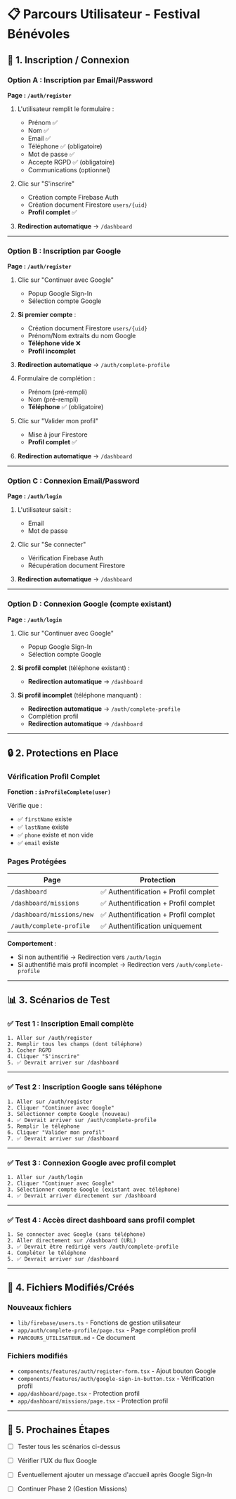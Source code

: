 # 📋 Parcours Utilisateur - Festival Bénévoles

## 🔐 1. Inscription / Connexion

### Option A : Inscription par Email/Password

**Page : `/auth/register`**

1. L'utilisateur remplit le formulaire :
   - Prénom ✅
   - Nom ✅
   - Email ✅
   - Téléphone ✅ (obligatoire)
   - Mot de passe ✅
   - Accepte RGPD ✅ (obligatoire)
   - Communications (optionnel)

2. Clic sur "S'inscrire"
   - Création compte Firebase Auth
   - Création document Firestore `users/{uid}`
   - **Profil complet** ✅

3. **Redirection automatique** → `/dashboard`

---

### Option B : Inscription par Google

**Page : `/auth/register`**

1. Clic sur "Continuer avec Google"
   - Popup Google Sign-In
   - Sélection compte Google

2. **Si premier compte** :
   - Création document Firestore `users/{uid}`
   - Prénom/Nom extraits du nom Google
   - **Téléphone vide** ❌
   - **Profil incomplet**

3. **Redirection automatique** → `/auth/complete-profile`

4. Formulaire de complétion :
   - Prénom (pré-rempli)
   - Nom (pré-rempli)
   - **Téléphone** ✅ (obligatoire)

5. Clic sur "Valider mon profil"
   - Mise à jour Firestore
   - **Profil complet** ✅

6. **Redirection automatique** → `/dashboard`

---

### Option C : Connexion Email/Password

**Page : `/auth/login`**

1. L'utilisateur saisit :
   - Email
   - Mot de passe

2. Clic sur "Se connecter"
   - Vérification Firebase Auth
   - Récupération document Firestore

3. **Redirection automatique** → `/dashboard`

---

### Option D : Connexion Google (compte existant)

**Page : `/auth/login`**

1. Clic sur "Continuer avec Google"
   - Popup Google Sign-In
   - Sélection compte Google

2. **Si profil complet** (téléphone existant) :
   - **Redirection automatique** → `/dashboard`

3. **Si profil incomplet** (téléphone manquant) :
   - **Redirection automatique** → `/auth/complete-profile`
   - Complétion profil
   - **Redirection automatique** → `/dashboard`

---

## 🔒 2. Protections en Place

### Vérification Profil Complet

**Fonction : `isProfileComplete(user)`**

Vérifie que :
- ✅ `firstName` existe
- ✅ `lastName` existe
- ✅ `phone` existe et non vide
- ✅ `email` existe

### Pages Protégées

| Page | Protection |
|------|-----------|
| `/dashboard` | ✅ Authentification + Profil complet |
| `/dashboard/missions` | ✅ Authentification + Profil complet |
| `/dashboard/missions/new` | ✅ Authentification + Profil complet |
| `/auth/complete-profile` | ✅ Authentification uniquement |

**Comportement** :
- Si non authentifié → Redirection vers `/auth/login`
- Si authentifié mais profil incomplet → Redirection vers `/auth/complete-profile`

---

## 📊 3. Scénarios de Test

### ✅ Test 1 : Inscription Email complète

```
1. Aller sur /auth/register
2. Remplir tous les champs (dont téléphone)
3. Cocher RGPD
4. Cliquer "S'inscrire"
5. ✅ Devrait arriver sur /dashboard
```

---

### ✅ Test 2 : Inscription Google sans téléphone

```
1. Aller sur /auth/register
2. Cliquer "Continuer avec Google"
3. Sélectionner compte Google (nouveau)
4. ✅ Devrait arriver sur /auth/complete-profile
5. Remplir le téléphone
6. Cliquer "Valider mon profil"
7. ✅ Devrait arriver sur /dashboard
```

---

### ✅ Test 3 : Connexion Google avec profil complet

```
1. Aller sur /auth/login
2. Cliquer "Continuer avec Google"
3. Sélectionner compte Google (existant avec téléphone)
4. ✅ Devrait arriver directement sur /dashboard
```

---

### ✅ Test 4 : Accès direct dashboard sans profil complet

```
1. Se connecter avec Google (sans téléphone)
2. Aller directement sur /dashboard (URL)
3. ✅ Devrait être redirigé vers /auth/complete-profile
4. Compléter le téléphone
5. ✅ Devrait arriver sur /dashboard
```

---

## 🔧 4. Fichiers Modifiés/Créés

### Nouveaux fichiers
- `lib/firebase/users.ts` - Fonctions de gestion utilisateur
- `app/auth/complete-profile/page.tsx` - Page complétion profil
- `PARCOURS_UTILISATEUR.md` - Ce document

### Fichiers modifiés
- `components/features/auth/register-form.tsx` - Ajout bouton Google
- `components/features/auth/google-sign-in-button.tsx` - Vérification profil
- `app/dashboard/page.tsx` - Protection profil
- `app/dashboard/missions/page.tsx` - Protection profil

---

## 🚀 5. Prochaines Étapes

- [ ] Tester tous les scénarios ci-dessus
- [ ] Vérifier l'UX du flux Google
- [ ] Éventuellement ajouter un message d'accueil après Google Sign-In
- [ ] Continuer Phase 2 (Gestion Missions)

